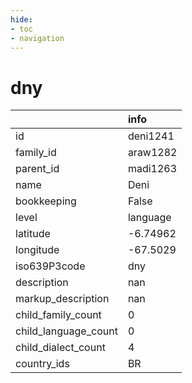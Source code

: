 ```yaml
---
hide:
- toc
- navigation
---
```

# dny
|                      | info     |
|:---------------------|:---------|
| id                   | deni1241 |
| family_id            | araw1282 |
| parent_id            | madi1263 |
| name                 | Deni     |
| bookkeeping          | False    |
| level                | language |
| latitude             | -6.74962 |
| longitude            | -67.5029 |
| iso639P3code         | dny      |
| description          | nan      |
| markup_description   | nan      |
| child_family_count   | 0        |
| child_language_count | 0        |
| child_dialect_count  | 4        |
| country_ids          | BR       |
